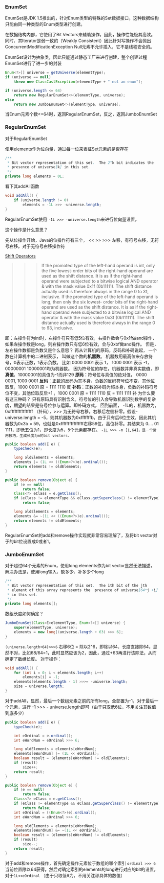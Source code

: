### EnumSet

EnumSet是JDK 1.5推出的，针对Enum类型的特殊的Set数据接口。这种数据结构只能由同一种类型的Enum类型进行创建。

在数据结构内部，它使用了Bit Vectors来辅助操作，因此，操作性能极其高效。
同时，其Iterator是弱一致的（Weakly Consistent）因此针对写操作不会抛出ConcurrentModificationException
Null元素不允许插入，它不是线程安全的。

EnumSet设计为抽象类，因此只能通过静态工厂来进行创建，整个创建过程EnumSet进行了进一步的封装

```java
Enum<?>[] universe = getUniverse(elementType);
if (universe == null)
    throw new ClassCastException(elementType + " not an enum");

if (universe.length <= 64)
    return new RegularEnumSet<>(elementType, universe);
else
    return new JumboEnumSet<>(elementType, universe);
```

当Enum元素个数<=64时，返回RegularEnumSet，反之，返回JumboEnumSet

### RegularEnumSet

对于RegularEnumSet

使用elements作为位向量，通过每一位来表征Set元素的是否存在

```java
/**
 * Bit vector representation of this set.  The 2^k bit indicates the
 * presence of universe[k] in this set.
 */
private long elements = 0L;
```

看下其addAll函数

```java
void addAll() {
    if (universe.length != 0)
        elements = -1L >>> -universe.length;
}
```

RegularEnumSet使用 `-1L >>> -universe.length`来进行位向量设置。

这个操作是什么意思？

先从位操作开始，Java的位操作符有三个， << >> >>> 左移，有符号右移，无符号右移。对于无符号右移操作符

[Shift Operators](https://docs.oracle.com/javase/specs/jls/se8/html/jls-15.html#jls-15.19)
>>> If the promoted type of the left-hand operand is int, only the five lowest-order bits of the right-hand operand are used as the shift distance. It is as if the right-hand operand were subjected to a bitwise logical AND operator & with the mask value 0x1f (0b11111). The shift distance actually used is therefore always in the range 0 to 31, inclusive.
If the promoted type of the left-hand operand is long, then only the six lowest- order bits of the right-hand operand are used as the shift distance. It is as if the right-hand operand were subjected to a bitwise logical AND operator & with the mask value 0x3f (0b111111). The shift distance actually used is therefore always in the range 0 to 63, inclusive.

即：左操作符为int时，右操作符只有低5位有效，右操作数会与0x1f做and操作，如果左操作数是long，则右操作数只有低6位有效，会与0xbf做and操作。
但是，左右操作数都是负数又是什么意思？
再从计算机的原码，反码和补码说起，
一个数在计算机中的二进制表示， 叫做这个数的**机器数**。 机器数用最高位来存放符号，0表示正数，1表示负数。
比如 0000 0001 表示 1， 1000 0001 表示 -1， 00000001 10000001均为机器数。
因为符号位的存在，机器数并非真实数值，即**真值**，10000001的真值为-1而非129
**原码**：符号位与真值的绝对值， 0000 0001, 1000 0001
**反码**：正数的反码为其本身，负数的反码符号位不变，其他位取反，1000 0001 原 = 1111 1110 反
**补码**：正数的补码为祁本身，负数的补码符号位不变，其他位取反后+1 ，1000 0001 原 = 1111 1110 反 = 1111 1111 补
为什么要有这三种码？ 只有原码具有识别含义，符号位的引入会导致机器识别数字的复杂度，期望的结果是符号位参与运算。即补码方式。
回到前面， -1L的，机器数为， 0xffffffffffffffff （补码），>>> 为无符号右移，右移后左侧补零。假设-universe.length = -5，则其机器数为0xfffffffb，由于只有后6位生效，因此其机器数为0x3b = 59，也就是0xffffffffffffffff右移59位，高位补零。其结果为 0.... 01 1111，即低五位为1，即长度为5，5个元素都存在。
`-1L >>> -n [1,64]，是一个常用技巧，生成长度为n的bit vectors.`
```java
public boolean add(E e) {
    typeCheck(e);

    long oldElements = elements;
    elements |= (1L << ((Enum<?>)e).ordinal());
    return elements != oldElements;
}
```
```java
public boolean remove(Object e) {
    if (e == null)
        return false;
    Class<?> eClass = e.getClass();
    if (eClass != elementType && eClass.getSuperclass() != elementType)
        return false;

    long oldElements = elements;
    elements &= ~(1L << ((Enum<?>)e).ordinal());
    return elements != oldElements;
}
```
RegularEnumSet的add和remove操作实现就非常容易理解了，及将bit vector对于的bit位设置成0或者1。
### JumboEnumSet
对于超过64个元素的Enum，使用long elements作为bit vector显然无法描述，解决办法是，使用long输入，缺多少，补多少个long
```java
/**
 * Bit vector representation of this set.  The ith bit of the jth
 * element of this array represents the  presence of universe[64*j +i]
 * in this set.
 */
private long elements[];
```
数组长度如何确定？
```java
JumboEnumSet(Class<E>elementType, Enum<?>[] universe) {
    super(elementType, universe);
    elements = new long[(universe.length + 63) >>> 6];
}
```
`(universe.length+64)>>>6`  右移6位 = 除以2^6，即除以64，长度直接除64，显然不对，比如68/64=1，此时显然应该为2，因此，通过+63再进行该除法，从而确定了数组长度。
对于操作：
```java
void addAll() {
    for (int i = 0; i < elements.length; i++)
        elements[i] = -1;
    elements[elements.length - 1] >>>= -universe.length;
    size = universe.length;
}
```
对于addAll，显然，最后一个数组元素之前的所有long，全部置为-1，对于最后一个元素，进行 -1 >>> - universe.length即可（由于只取低6位，不用关注其数值到底多少）
```java
public boolean add(E e) {
    typeCheck(e);

    int eOrdinal = e.ordinal();
    int eWordNum = eOrdinal >>> 6;

    long oldElements = elements[eWordNum];
    elements[eWordNum] |= (1L << eOrdinal);
    boolean result = (elements[eWordNum] != oldElements);
    if (result)
        size++;
    return result;
}
```
```java
public boolean remove(Object e) {
    if (e == null)
        return false;
    Class<?> eClass = e.getClass();
    if (eClass != elementType && eClass.getSuperclass() != elementType)
        return false;
    int eOrdinal = ((Enum<?>)e).ordinal();
    int eWordNum = eOrdinal >>> 6;

    long oldElements = elements[eWordNum];
    elements[eWordNum] &= ~(1L << eOrdinal);
    boolean result = (elements[eWordNum] != oldElements);
    if (result)
        size--;
    return result;
}
```
对于add和remove操作，首先确定操作元素位于数组的哪个索引 `ordinal >>> 6` 当前位置除以64获得，然后对确定索引的elements的long进行对应的bit的设置。 对于`1L<<eOrdinal` （由于只取低6为，不用关注祁具体的数值）

